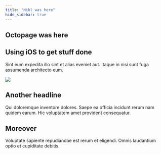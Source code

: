 ```yaml
---
title: "Nibl was here"
hide_sidebar: true
---
```


## Octopage was here

## Using iOS to get stuff done 
Sint eum expedita illo sint et alias eveniet aut. Itaque in nisi sunt fuga assumenda architecto eum.

![](https://www.dropbox.com/s/l7srusyc2lxevkl/opinion-record.gif?dl=1)



## Another headline
Qui doloremque inventore dolores. Saepe ea officia incidunt rerum nam quidem earum. Hic voluptatem amet provident consequatur.

## Moreover 
Voluptate sapiente repudiandae est rerum et eligendi. Omnis laudantium optio et cupiditate debitis.





